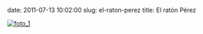 date: 2011-07-13 10:02:00
slug: el-raton-perez
title: El ratón Pérez

    

[![foto_1][1]][1]

  

[1]: file:///Users/jjdenis/jjdenis.github.com/static/2011-07-13-el-raton-perez_foto1.jpg
